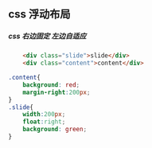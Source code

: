 ## css 浮动布局

##### css 右边固定 左边自适应
```html
    <div class="slide">slide</div>
    <div class="content">content</div>
```
```css
.content{
	background: red;
	margin-right:200px;
}
.slide{
	width:200px;
	float:right;
	background: green;
}
```
